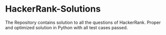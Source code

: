 # HackerRank-Solutions
The Repository contains solution to all the questions of HackerRank. Proper and optimized solution in Python with all test cases passed.

